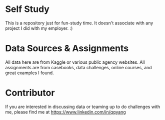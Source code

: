 # Self Study
This is a repository just for fun-study time. It doesn't associate with any project I did with my employer. :) 

# Data Sources & Assignments
All data here are from Kaggle or various public agency websites. 
All assignments are from casebooks, data challenges, online courses, and great examples I found. 

# Contributor
If you are interested in discussing data or teaming up to do challenges with me, please find me at https://www.linkedin.com/in/qqyang
